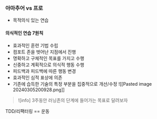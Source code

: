 ### 아마추어 vs 프로
* 목적의식 있는 연습
#### 의식적인 연습 7원칙
- 효과적인 훈련 기법 수립
- 컴포트 존을 벗어난 지점에서 진행
- 명확하고 구체적인 목표를 가지고 수행
- 신중하고 계획적으로 의식적 행동 수행
- 피드백과 피드백에 따른 행동 변경
- 효과적인 심적 표상에 의존
- 기존에 습득한 기술의 특정 부분을 집중적으로 개선/수정
![[Pasted image 20240305200928.png]]
>![info]
3주동안 러닝존의 단계에 들어가는 목표로 달려보자

TDD/리팩터링 == 운동
